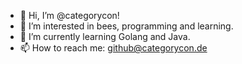 - 👋 Hi, I’m @categorycon!
- 👀 I’m interested in bees, programming and learning.
- 🌱 I’m currently learning Golang and Java.
- 📫 How to reach me: github@categorycon.de

<!---
categorycon/categorycon is a ✨ special ✨ repository because its `README.md` (this file) appears on your GitHub profile.
You can click the Preview link to take a look at your changes.
--->
